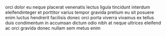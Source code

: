 orci dolor eu neque placerat venenatis lectus ligula tincidunt interdum
eleifendinteger et porttitor varius tempor gravida pretium eu sit posuere enim
luctus hendrerit facilisis donec orci porta viverra vivamus ex tellus duis
condimentum in accumsan dictum odio nibh at neque ultrices eleifend ac orci
gravida donec nullam sem metus enim